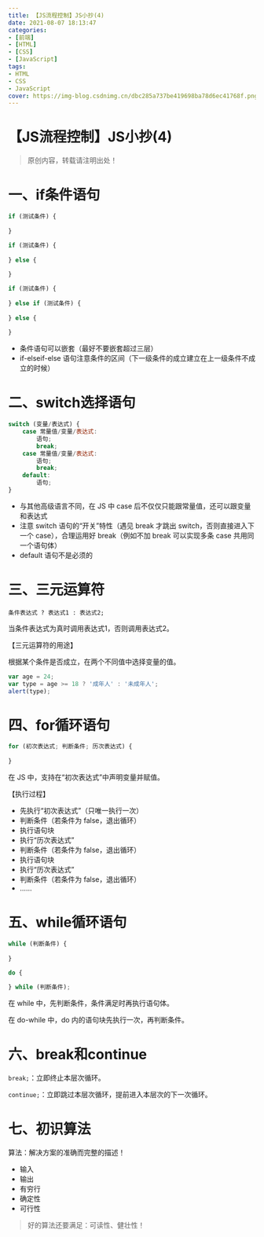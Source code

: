 ```yaml
---
title: 【JS流程控制】JS小抄(4)
date: 2021-08-07 18:13:47
categories:
- [前端]
- [HTML]
- [CSS]
- [JavaScript]
tags:
- HTML
- CSS
- JavaScript
cover: https://img-blog.csdnimg.cn/dbc285a737be419698ba78d6ec41768f.png 
---
```


# 【JS流程控制】JS小抄(4)

> 原创内容，转载请注明出处！

# 一、if条件语句

```javascript
if (测试条件) {  
    
}
```

```javascript
if (测试条件) { 
    
} else {
    
}
```

```javascript
if (测试条件) {
    
} else if (测试条件) {
    
} else {
    
}
```

- 条件语句可以嵌套（最好不要嵌套超过三层）
- if-elseif-else 语句注意条件的区间（下一级条件的成立建立在上一级条件不成立的时候）

# 二、switch选择语句

```javascript
switch (变量/表达式) {
    case 常量值/变量/表达式:
        语句;
        break;
    case 常量值/变量/表达式:
        语句;
        break;
    default:
        语句;
}
```

- 与其他高级语言不同，在 JS 中 case 后不仅仅只能跟常量值，还可以跟变量和表达式
- 注意 switch 语句的“开关”特性（遇见 break 才跳出 switch，否则直接进入下一个 case），合理运用好 break（例如不加 break 可以实现多条 case 共用同一个语句体）
- default 语句不是必须的

# 三、三元运算符

`条件表达式 ? 表达式1 : 表达式2;`

当条件表达式为真时调用表达式1，否则调用表达式2。

【三元运算符的用途】

根据某个条件是否成立，在两个不同值中选择变量的值。

```javascript
var age = 24;
var type = age >= 18 ? '成年人' : '未成年人';
alert(type);
```

# 四、for循环语句

```javascript
for (初次表达式; 判断条件; 历次表达式) {
    
}
```

在 JS 中，支持在“初次表达式”中声明变量并赋值。

【执行过程】

- 先执行“初次表达式”（只唯一执行一次）
- 判断条件（若条件为 false，退出循环）
- 执行语句块
- 执行“历次表达式”
- 判断条件（若条件为 false，退出循环）
- 执行语句块
- 执行“历次表达式”
- 判断条件（若条件为 false，退出循环）
- ……

# 五、while循环语句

```javascript
while (判断条件) {
    
}
```

```javascript
do {
    
} while (判断条件);
```

在 while 中，先判断条件，条件满足时再执行语句体。

在 do-while 中，do 内的语句块先执行一次，再判断条件。

# 六、break和continue

`break;`：立即终止本层次循环。

`continue;`：立即跳过本层次循环，提前进入本层次的下一次循环。

# 七、初识算法

算法：解决方案的准确而完整的描述！

- 输入
- 输出
- 有穷行
- 确定性
- 可行性

> 好的算法还要满足：可读性、健壮性！

